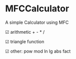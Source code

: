 # MFCCalculator

A simple Calculator using MFC

☑ arithmetic + - * /

☑ triangle function

☑ other: pow mod ln lg abs fact
